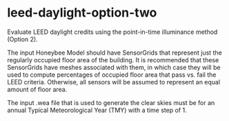 # leed-daylight-option-two

Evaluate LEED daylight credits using the point-in-time illuminance method (Option 2).

The input Honeybee Model should have SensorGrids that represent just the regularly
occupied floor area of the building. It is recommended that these SensorGrids have
meshes associated with them, in which case they will be used to compute percentages
of occupied floor area that pass vs. fail the LEED criteria. Otherwise, all sensors
will be assumed to represent an equal amount of floor area.

The input .wea file that is used to generate the clear skies must be for an annual
Typical Meteorological Year (TMY) with a time step of 1.
